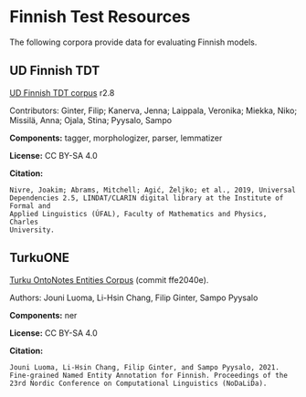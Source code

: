 # Finnish Test Resources

The following corpora provide data for evaluating Finnish models.

## UD Finnish TDT

[UD Finnish TDT corpus](https://github.com/UniversalDependencies/UD_Finnish-TDT) r2.8

Contributors: Ginter, Filip; Kanerva, Jenna; Laippala, Veronika; Miekka, Niko; Missilä, Anna; Ojala, Stina; Pyysalo, Sampo

**Components:** tagger, morphologizer, parser, lemmatizer

**License:** CC BY-SA 4.0

**Citation:**

```
Nivre, Joakim; Abrams, Mitchell; Agić, Željko; et al., 2019, Universal
Dependencies 2.5, LINDAT/CLARIN digital library at the Institute of Formal and
Applied Linguistics (ÚFAL), Faculty of Mathematics and Physics, Charles
University.
```

## TurkuONE

[Turku OntoNotes Entities Corpus](https://github.com/TurkuNLP/turku-one) (commit ffe2040e).

Authors: Jouni Luoma, Li-Hsin Chang, Filip Ginter, Sampo Pyysalo

**Components:** ner

**License:** CC BY-SA 4.0

**Citation:**

```
Jouni Luoma, Li-Hsin Chang, Filip Ginter, and Sampo Pyysalo, 2021. Fine-grained Named Entity Annotation for Finnish. Proceedings of the 23rd Nordic Conference on Computational Linguistics (NoDaLiDa).
```
